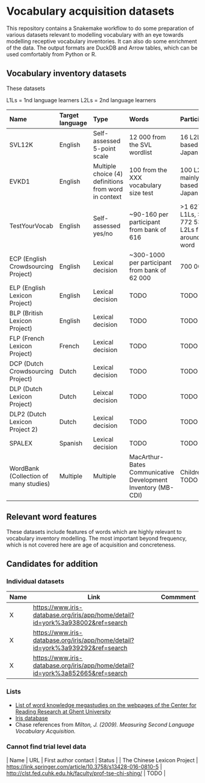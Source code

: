# Vocabulary acquisition datasets

This repository contains a Snakemake workflow to do some preparation of various
datasets relevant to modelling vocabulary with an eye towards modelling
receptive vocabulary inventories. It can also do some enrichment of the data.
The output formats are DuckDB and Arrow tables, which can be used comfortably
from Python or R.

## Vocabulary inventory datasets

These datasets 

L1Ls = 1nd language learners
L2Ls = 2nd language learners

[//]: # (START_TABLE)

| Name                                  | Target language   | Type                                                 | Words                                                        | Participants                                          | Availability                                                                                                                                                          |
|:--------------------------------------|:------------------|:-----------------------------------------------------|:-------------------------------------------------------------|:------------------------------------------------------|:----------------------------------------------------------------------------------------------------------------------------------------------------------------------|
| SVL12K                                | English           | Self-assessed 5-point scale                          | 12 000 from the SVL wordlist                                 | 16 L2Ls based in Japan                                | [Personal website](http://yoehara.com/esl-vocabulary-dataset/)                                                                                                        |
| EVKD1                                 | English           | Multiple choice (4) definitions from word in context | 100 from the XXX vocabulary size test                        | 100 L2Ls mainly based in Japan                        | [Personal website](http://yoehara.com/EVKD1/) (currently broken; direct request via email)                                                                            |
| TestYourVocab                         | English           | Self-assessed yes/no                                 | ~90-160 per participant from bank of 616                     | >1 627 968 L1Ls, >5 772 534 L2Ls from around the word | Direct request via email                                                                                                                                              |
| ECP (English Crowdsourcing Project)   | English           | Lexical decision                                     | ~300-1000 per participant from bank of 62 000                | 700 000                                               | [Repository](https://osf.io/v25ek/)                                                                                                                                   |
| ELP (English Lexicon Project)         | English           | Lexical decision                                     | TODO                                                         | TODO                                                  | [Website](https://elexicon.wustl.edu/) [Tool (3rd party)](https://github.com/JackEdTaylor/read-elp] [Repository](https://osf.io/eu5ca/)                               |
| BLP (British Lexicon Project)         | English           | Lexical decision                                     | TODO                                                         | TODO                                                  | [Departmental website](http://crr.ugent.be/blp/txt/)                                                                                                                  |
| FLP (French Lexicon Project)          | French            | Lexical decision                                     | TODO                                                         | TODO                                                  | [Repository](https://osf.io/f8kc4/)                                                                                                                                   |
| DCP (Dutch Crowdsourcing Project)     | Dutch             | Lexical decision                                     | TODO                                                         | TODO                                                  | [Repository](https://osf.io/5fk8d/)                                                                                                                                   |
| DLP (Dutch Lexicon Project)           | Dutch             | Leixcal decision                                     | TODO                                                         | TODO                                                  | [Repository]()                                                                                                                                                        |
| DLP2 (Dutch Lexicon Project 2)        | Dutch             | Lexical decision                                     | TODO                                                         | TODO                                                  | [Repository]()                                                                                                                                                        |
| SPALEX                                | Spanish           | Lexical decision                                     | TODO                                                         | TODO                                                  | [Repository](https://figshare.com/projects/SPALEX/29722)                                                                                                              |
| WordBank (Collection of many studies) | Multiple          | Multiple                                             | MacArthur-Bates Communicative Development Inventory (MB-CDI) | Children; TODO                                        | [Departmental website](http://wordbank.stanford.edu/) (accessed through public MySQL database, same as the [wordbankr](https://github.com/langcog/wordbankr) package) |

[//]: # (END_TABLE)

## Relevant word features

These datasets include features of words which are highly relevant to
vocabulary inventory modelling. The most important beyond frequency, which is
not covered here are age of acquisition and concreteness.

## Candidates for addition

### Individual datasets

| Name | Link | Commment |
|------|------|----------|
| X | https://www.iris-database.org/iris/app/home/detail?id=york%3a938002&ref=search |  |
| X | https://www.iris-database.org/iris/app/home/detail?id=york%3a939292&ref=search |  |
| X | https://www.iris-database.org/iris/app/home/detail?id=york%3a852665&ref=search |  |

### Lists

 * [List of word knowledge megastudies on the webpages of the Center for Reading Research at Ghent University](http://crr.ugent.be/programs-data/megastudy-data-available)
 * [Iris database](https://www.iris-database.org/)
 * Chase references from *Milton, J. (2009). Measuring Second Language Vocabulary Acquisition.*


### Cannot find trial level data

| Name | URL | First author contact | Status |
| The Chinese Lexicon Project | https://link.springer.com/article/10.3758/s13428-016-0810-5 | http://clst.fed.cuhk.edu.hk/faculty/prof-tse-chi-shing/ | TODO |
